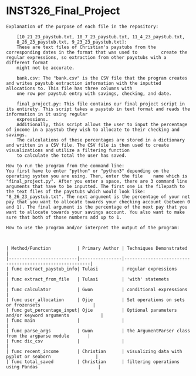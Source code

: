 # INST326_Final_Project

    Explanation of the purpose of each file in the repository:
       
        [10_21_23_paystub.txt, 10_7_23_paystub.txt, 11_4_23_paystub.txt,
        8_26_23_paystub.txt, 9_23_23_paystub.txt]: 
        These are text files of Christian's paystubs from the corresponding dates in the format that was used to         create the regular expressions, so extraction from other paystubs with a different format           
        might not be accurate.

        bank.csv: The "bank.csv" is the CSV file that the program creates and writes paystub extraction information with the inputted allocations to. This file has three columns with
        one row per paystub entry with savings, checking, and date. 
        
        final_project.py: This file contains our final project script in its entirety. This script takes a paystub in text format and reads the information in it using regular 
        expressions. 
        Additionally, this script allows the user to input the percentage of income in a paystub they wish to allocate to their checking and savings. 
        The calculations of these percentages are stored in a dictionary and written in a CSV file. The CSV file is then used to create visualizations and utilize a filtering function 
        to calculate the total the user has saved. 
    
    How to run the program from the command line:
    You first have to enter "python" or "python3" depending on the operating system you are using. Then, enter the file    name which is "final_project.py". After you enter a space, there are 3 command line arguments that have to be inputted. The first one is the filepath to the text files of the paystubs which would look like: "8_26_23_paystub.txt". The next argument is the percentage of your net pay that you want to allocate towards your checking account (between 0 and 1). The final argument is the percentage of the next pay that you want to allocate towards your savings account. You also want to make sure that both of those numbers add up to 1.
    
    How to use the program and/or interpret the output of the program: 
    
    

    | Method/Function          | Primary Author | Techniques Demonstrated                                 |
    |--------------------------|----------------|---------------------------------------------------------|
    | func extract_paystub_info| Tulasi         | regular expressions                                     |
    | func extract_from_file   | Tulasi         | 'with' statemets                                        |
    | func calculator          | Gwon           | conditional expressions                                 |
    | func user_allocation     | Ojie           | Set operations on sets or frozensets                    |
    | func get_percentage_input| Ojie           | Optional parameters and/or keyword arguments            |
    | func main                |                |                                                         |
    | func parse_args          | Gwon           | the ArgumentParser class from the argparse module       |
    | func dic_csv             |                |                                                         |
    | func recent_income       | Christian      | visualizing data with pyplot or seaborn                 |
    | func total_saved         | Christian      | filtering operations using Pandas                       |


